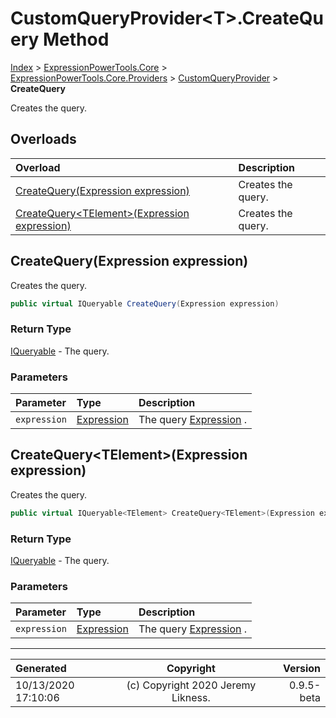 ﻿# CustomQueryProvider&lt;T>.CreateQuery Method

[Index](../index.md) > [ExpressionPowerTools.Core](ExpressionPowerTools.Core.a.md) > [ExpressionPowerTools.Core.Providers](ExpressionPowerTools.Core.Providers.n.md) > [CustomQueryProvider<T>](ExpressionPowerTools.Core.Providers.CustomQueryProvider`1.cs.md) > **CreateQuery**

Creates the query.

## Overloads

| Overload | Description |
| :-- | :-- |
| [CreateQuery(Expression expression)](#createqueryexpression-expression) | Creates the query. |
| [CreateQuery&lt;TElement>(Expression expression)](#createquerytelementexpression-expression) | Creates the query. |
## CreateQuery(Expression expression)

Creates the query.

```csharp
public virtual IQueryable CreateQuery(Expression expression)
```

### Return Type

 [IQueryable](https://docs.microsoft.com/dotnet/api/system.linq.iqueryable)  - The query.

### Parameters

| Parameter | Type | Description |
| :-- | :-- | :-- |
| `expression` | [Expression](https://docs.microsoft.com/dotnet/api/system.linq.expressions.expression) | The query [Expression](https://docs.microsoft.com/dotnet/api/system.linq.expressions.expression) . |


## CreateQuery&lt;TElement>(Expression expression)

Creates the query.

```csharp
public virtual IQueryable<TElement> CreateQuery<TElement>(Expression expression)
```

### Return Type

 [IQueryable](https://docs.microsoft.com/dotnet/api/system.linq.iqueryable)  - The query.

### Parameters

| Parameter | Type | Description |
| :-- | :-- | :-- |
| `expression` | [Expression](https://docs.microsoft.com/dotnet/api/system.linq.expressions.expression) | The query [Expression](https://docs.microsoft.com/dotnet/api/system.linq.expressions.expression) . |



---

| Generated | Copyright | Version |
| :-- | :-: | --: |
| 10/13/2020 17:10:06 | (c) Copyright 2020 Jeremy Likness. | 0.9.5-beta |
